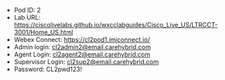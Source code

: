  - Pod ID: 2
 - Lab URL: https://ciscolivelabs.github.io/wxcclabguides/Cisco_Live_US/LTRCCT-3001/Home_US.html
 - Webex Connect: https://cl2pod1.imiconnect.io/
 - Admin login: cl2admin2@email.carehybrid.com
 - Agent Login: cl2agent2@email.carehybrid.com
 - Supervisor Login: cl2sup2@email.carehybrid.com
 - Password: CL2pwd123!

